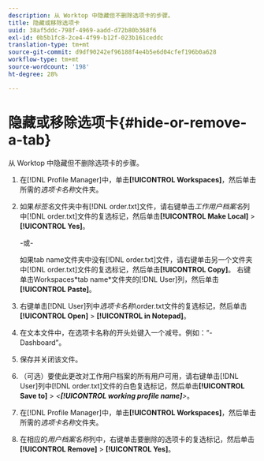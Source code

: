 ```yaml
---
description: 从 Worktop 中隐藏但不删除选项卡的步骤。
title: 隐藏或移除选项卡
uuid: 38af5ddc-798f-4969-aadd-d72b80b368f6
exl-id: 0b5b1fc8-2ce4-4f99-b12f-023b161ceddc
translation-type: tm+mt
source-git-commit: d9df90242ef96188f4e4b5e6d04cfef196b0a628
workflow-type: tm+mt
source-wordcount: '198'
ht-degree: 28%

---
```


# 隐藏或移除选项卡{#hide-or-remove-a-tab}

从 Worktop 中隐藏但不删除选项卡的步骤。

1. 在[!DNL Profile Manager]中，单击&#x200B;**[!UICONTROL Workspaces]**，然后单击所需的&#x200B;*选项卡名称*&#x200B;文件夹。
1. 如果&#x200B;*标签名*&#x200B;文件夹中有[!DNL order.txt]文件，请右键单击&#x200B;*工作用户档案名*&#x200B;列中[!DNL order.txt]文件的复选标记，然后单击&#x200B;**[!UICONTROL Make Local]** > **[!UICONTROL Yes]**。

   -或-

   如果tab name文件夹中没有[!DNL order.txt]文件，请右键单击另一个文件夹中[!DNL order.txt]文件的复选标记，然后单击&#x200B;**[!UICONTROL Copy]**。 右键单击Workspaces\*tab name*文件夹的[!DNL User]列，然后单击&#x200B;**[!UICONTROL Paste]**。

1. 右键单击[!DNL User]列中&#x200B;*选项卡名称*\order.txt文件的复选标记，然后单击&#x200B;**[!UICONTROL Open]** > **[!UICONTROL in Notepad]**。
1. 在文本文件中，在选项卡名称的开头处键入一个减号。例如：“-Dashboard”。
1. 保存并关闭该文件。
1. （可选）要使此更改对工作用户档案的所有用户可用，请右键单击[!DNL User]列中[!DNL order.txt]文件的白色复选标记，然后单击&#x200B;**[!UICONTROL Save to]** > *&lt;**[!UICONTROL working profile name]**>*。

1. 在[!DNL Profile Manager]中，单击&#x200B;**[!UICONTROL Workspaces]**，然后单击所需的&#x200B;*选项卡名称*&#x200B;文件夹。
1. 在相应的&#x200B;*用户档案名称*&#x200B;列中，右键单击要删除的选项卡的复选标记，然后单击&#x200B;**[!UICONTROL Remove]** > **[!UICONTROL Yes]**。
